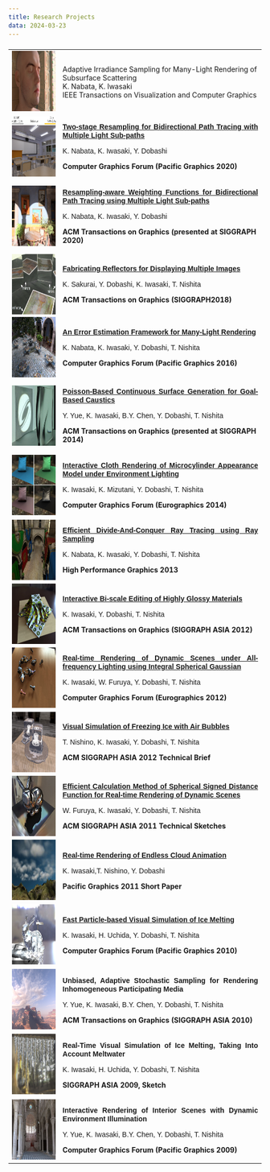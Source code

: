 ```yaml
---
title: Research Projects
data: 2024-03-23
---
```


###
<style>
td {
height: 120px;
text-align: left;
vertical-align: middle;
font face="Arial"
}
</style>

<table>
<tbody><tr>
<!--- <td width="160" height="120" valign="top"> -->
<td width="20%">
<img src="./img/tvcg2021.png" width="160" height="120">
</td>
<!--- <td width="640" height="120" vertical-alignvalign="top"> -->
<td width="80%">
Adaptive Irradiance Sampling for Many-Light Rendering of Subsurface Scattering <br>
K. Nabata, K. Iwasaki <br>
IEEE Transactions on Visualization and Computer Graphics <br>
</td>
</tr>

<tr>
<td width="20%">
<img src="./img/pg2020.jpg" align="center" witdth="160" height="120">
</td>
<td width="80%" height="120">
<p align="justify"><b><font face="Arial"><a href="https://web.wakayama-u.ac.jp/~iwasaki/project/tsrbpt">
Two-stage Resampling for Bidirectional Path Tracing with Multiple Light Sub-paths</a></font></b></p>
<p><font face="Arial">K. Nabata, K. Iwasaki, Y. Dobashi</font></p>
<p><b>Computer Graphics Forum (Pacific Graphics 2020)</b></p>
</td>
</tr>
<tr>
<td width="20%">
<img src="./img/tog2020.png" align="center" witdth="160" height="120">
</td>
<td width="80%" height="120">
<p align="justify"><b><font face="Arial"><a href="https://web.wakayama-u.ac.jp/~iwasaki/project/risbpt">
Resampling-aware Weighting Functions for Bidirectional Path Tracing using Multiple Light Sub-paths</a></font></b></p>
<p><font face="Arial">K. Nabata, K. Iwasaki, Y. Dobashi</font></p>
<p><b>ACM Transactions on Graphics (presented at SIGGRAPH 2020)</b></p>
</td>
</tr>
<tr>
<td width="20%">
<img src="./img/sig2018.jpg" align="center" witdth="160" height="120">
</td>
<td width="80%" height="120">
<p align="justify"><b><font face="Arial"><a href="http://ksakurai.sakura.ne.jp/SG18/">
Fabricating Reflectors for Displaying Multiple Images</a></font></b></p>
<p><font face="Arial">K. Sakurai, Y. Dobashi, K. Iwasaki, T. Nishita </font></p>
<p><b>ACM Transactions on Graphics (SIGGRAPH2018)</b></p>
</td>
</tr>
<tr>
<td width="20%">
<img src="./img/pg2016.png" align="center" witdth="160" height="120">
</td>
<td width="80%" height="120">
<p align="justify"><b><font face="Arial"><a href="https://web.wakayama-u.ac.jp/~iwasaki/project/manylight/">
An Error Estimation Framework for Many-Light Rendering</a></font></b></p>
<p><font face="Arial">K. Nabata, K. Iwasaki, Y. Dobashi, T. Nishita </font></p>
<p><b>Computer Graphics Forum (Pacific Graphics 2016)</b></p>
</td>
</tr>
<tr>
<td width="20%">
<img src="./img/sig2014.jpg" align="center" witdth="160" height="120">
</td>
<td width="80%" height="120">
<p align="justify"><b><font face="Arial"><a href="http://nishitalab.org/user/egaku/tog14/absttog14.html">
Poisson-Based Continuous Surface Generation for Goal-Based Caustics</a></font></b></p>
<p><font face="Arial">Y. Yue, K. Iwasaki, B.Y. Chen, Y. Dobashi, T. Nishita </font></p>
<p><b>ACM Transactions on Graphics (presented at SIGGRAPH 2014)</b></p>
</td>
</tr>
<tr>
<td width="20%">
<img src="./img/eg2014.jpg" align="center" witdth="160" height="120">
</td>
<td width="80%" height="120">
<p align="justify"><b><font face="Arial"><a href="https://web.wakayama-u.ac.jp/~iwasaki/project/cloth/">
Interactive Cloth Rendering of Microcylinder Appearance Model under Environment Lighting</a></font></b></p>
<p><font face="Arial">K. Iwasaki, K. Mizutani, Y. Dobashi, T. Nishita </font></p>
<p><b>Computer Graphics Forum (Eurographics 2014)</b></p>
</td>
</tr>
<tr>
<td width="20%">
<img src="./img/HPG2013.jpg" align="center" witdth="160" height="120">
</td>
<td width="80%" height="120">
<p align="justify"><b><font face="Arial"><a href="https://web.wakayama-u.ac.jp/~iwasaki/project/dacrt/">
Efficient Divide-And-Conquer Ray Tracing using Ray Sampling</a></font></b></p>
<p><font face="Arial">K. Nabata, K. Iwasaki, Y. Dobashi, T. Nishita </font></p>
<p><b>High Performance Graphics 2013</b></p>
</td>
</tr>
<tr>
<td width="20%">
<img src="./img/SGA2012.jpg" align="center" witdth="160" height="120">
</td>
<td width="80%" height="120">
<p align="justify"><b><font face="Arial"><a href="https://web.wakayama-u.ac.jp/~iwasaki/project/biscale/">
Interactive Bi-scale Editing of Highly Glossy Materials</a></font></b></p>
<p><font face="Arial">K. Iwasaki, Y. Dobashi, T. Nishita </font></p>
<p><b>ACM Transactions on Graphics (SIGGRAPH ASIA 2012)</b></p>
</td>
</tr>
<tr>
<td width="20%">
<img src="./img/EG2012.jpg" align="center" witdth="160" height="120">
</td>
<td width="80%" height="120">
<p align="justify"><b><font face="Arial"><a href="https://web.wakayama-u.ac.jp/~iwasaki/project/ibl/">Real-time Rendering of Dynamic Scenes under All-frequency Lighting
using Integral Spherical Gaussian</a></font></b></p>
<p><font face="Arial">K. Iwasaki, W. Furuya, Y. Dobashi, T. Nishita </font></p>
<p><b>Computer Graphics Forum (Eurographics 2012)</b></p>
</td>
</tr>
<tr>
<td width="20%">
<img src="./img/sig2012brief.png" align="center" witdth="160" height="120">
</td>
<td width="80%" height="120">
<p align="justify"><b><font face="Arial"><a href="https://dl.acm.org/citation.cfm?id=2407747">Visual Simulation of Freezing Ice with Air Bubbles</a></font></b></p>
<p><font face="Arial">T. Nishino, K. Iwasaki, Y. Dobashi, T. Nishita </font></p>
<p><b>ACM SIGGRAPH ASIA 2012 Technical Brief</b></p>
</td>
</tr>
<tr>
<td width="20%">
<img src="./img/sgasketch2011.jpg" align="center" witdth="160" height="120">
</td>
<td width="80%" height="120">
<p align="justify"><b><font face="Arial"><a href="https://dl.acm.org/citation.cfm?id=2077393">Efficient Calculation Method of Spherical Signed Distance Function for Real-time Rendering of Dynamic Scenes</a></font></b></p>
<p><font face="Arial">W. Furuya, K. Iwasaki, Y. Dobashi, T. Nishita </font></p>
<p><b>ACM SIGGRAPH ASIA 2011 Technical Sketches</b></p>
</td>
</tr>
<tr>
<td width="20%">
<img src="./img/PG11.jpg" witdth="160" height="120">
</td>
<td width="80%" height="120">
<p align="justify"><b><font face="Arial"><a href="https://web.wakayama-u.ac.jp/~iwasaki/project/cloud/">Real-time Rendering of Endless Cloud Animation</a></font></b></p>
<p><font face="Arial">K. Iwasaki,T. Nishino, Y. Dobashi </font></p>
<p><b>Pacific Graphics 2011 Short Paper</b></p>
</td>
</tr>
<tr>
<td width="20%">
<img src="./img/PG10.jpg" witdth="160" height="120">
</td>
<td width="80%" height="120">
<p align="justify"><b><font face="Arial"><a href="https://web.wakayama-u.ac.jp/~iwasaki/project/ice/">Fast Particle-based Visual Simulation of Ice Melting</a></font></b></p>
<p><font face="Arial">K. Iwasaki, H. Uchida, Y. Dobashi, T. Nishita</font></p>
<p><b>Computer Graphics Forum (Pacific Graphics 2010)</b></p>
</td>
</tr>
<tr>
<td width="20%">
<img src="./img/siga2010.jpg" width="160" height="120">
</td>
<td width="80%" height="120">
<p align="justify"><b><font face="Arial">Unbiased, Adaptive Stochastic Sampling for Rendering Inhomogeneous Participating Media</font></b></p>
<p><font face="Arial">Y. Yue, K. Iwasaki, B.Y. Chen, Y. Dobashi, T. Nishita</font></p>
<p><b>ACM Transactions on Graphics (SIGGRAPH ASIA 2010)</b></p>
</td>
</tr>
<tr>
<td width="20%">
<img src="./img/SIGASIA09.jpg" width="160" height="120">
</td>
<td width="80%" height="120">
<p align="justify"><b><font face="Arial">Real-Time Visual Simulation of Ice Melting, Taking Into Account Meltwater</font></b></p>
<p><font face="Arial">K. Iwasaki, H. Uchida, Y. Dobashi, T. Nishita</font></p>
<p><b>SIGGRAPH ASIA 2009, Sketch</b></p>
</td>
</tr>
<tr>
<td width="20%">
<img src="./img/pg09.jpg" width="160" height="120">
</td>
<td width="80%" height="120">
<p align="justify"><b><font face="Arial">Interactive Rendering of Interior Scenes with Dynamic Environment Illumination</font></b></p>
<p><font face="Arial">Y. Yue, K. Iwasaki, B.Y. Chen, Y. Dobashi, T. Nishita</font></p>
<p><b>Computer Graphics Forum (Pacific Graphics 2009)</b></p>
</td>
</tr>


</tbody>
</table>

